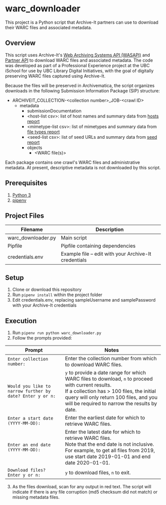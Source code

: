# warc_downloader
This project is a Python script that Archive-It partners can use to download their WARC files and associated metadata. 

## Overview
This script uses Archive-It's [Web Archiving Systems API (WASAPI)](https://warcs.archive-it.org/wasapi/v1/webdata) and [Partner API](https://partner.archive-it.org/api/) to download WARC files and associated metadata. The code was developed as part of a Professional Experience project at the UBC iSchool for use by UBC Library Digital Initiatives, with the goal of digitally preserving WARC files captured using Archive-It.

Because the files will be preserved in Archivematica, the script organizes downloads in the following Submission Information Package (SIP) structure:

* ARCHIVEIT_COLLECTION-\<collection number\>_JOB-\<crawl ID\>
  * metadata
    * submissionDocumentation
    * \<host-list csv\>: list of host names and summary data from [hosts report](https://support.archive-it.org/hc/en-us/articles/208333883-Read-your-crawl-s-hosts-report)
    * \<mimetype-list csv\>: list of mimetypes and summary data from [file types report](https://support.archive-it.org/hc/en-us/articles/208333873-Read-your-crawl-s-file-types-report-)
    * \<seed-list csv\>: list of seed URLs and summary data from [seed report](https://support.archive-it.org/hc/en-us/articles/208333893-Read-your-crawl-s-seeds-report)
    * objects
      * \<WARC file(s)\>
      
Each package contains one crawl's WARC files and administrative metadata. At present, descriptive metadata is not downloaded by this script.

## Prerequisites
1. [Python 3](https://www.python.org/downloads/)
2. [pipenv](https://docs.pipenv.org/en/latest/)

## Project Files
| Filename          | Description |
|--------------------|-------------|
| warc_downloader.py | Main script |
| Pipfile            | Pipfile containing dependencies |
| credentials.env    | Example file – edit with your Archive-It credentials |

## Setup
1. Clone or download this repository
2. Run `pipenv install` within the project folder
3. Edit credentials.env, replacing sampleUsername and samplePassword with your Archive-It credentials

## Execution
1. Run `pipenv run python warc_downloader.py`
2. Follow the prompts provided:


| Prompt | Notes |
| --- | --- |
|  `Enter collection number:` | Enter the collection number from which to download WARC files. | 
|  `Would you like to narrow further by date? Enter y or n:` |  `y` to provide a date range for which WARC files to download, `n` to proceed with current results. <br>If a collection has > 100 files, the initial query will only return 100 files, and you will be required to narrow the results by date. | 
|  `Enter a start date (YYYY-MM-DD):`  | Enter the earliest date for which to retrieve WARC files. | 
|  `Enter an end date (YYYY-MM-DD):` | Enter the latest date for which to retrieve WARC files.<br>Note that the end date is not inclusive. For example, to get all files from 2019, use start date 2019-01-01 and end date 2020-01-01. | 
|  `Download files? Enter y or n:` | `y` to download files, `n` to exit. | 

3. As the files download, scan for any output in red text. The script will indicate if there is any file corruption (md5 checksum did not match) or missing metadata files.

